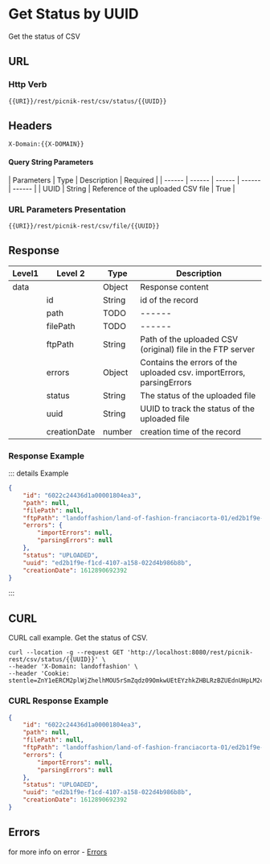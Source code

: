 # Get Status by UUID

Get the status of CSV

## URL
### Http Verb <Badge text="GET" vertical="middle"/>

```
{{URI}}/rest/picnik-rest/csv/status/{{UUID}}
``` 

## Headers
```
X-Domain:{{X-DOMAIN}}
```

#### Query String Parameters
| Parameters | Type | Description | Required |
| ------ | ------ | ------ | ------ | ------ |
| UUID | String | Reference of the uploaded CSV file | True |

### URL Parameters Presentation
```
{{URI}}/rest/picnik-rest/csv/file/{{UUID}}
```

## Response
| Level1 | Level 2| Type | Description |
| ------ | ------ | ------ | ------ | 
| data ||Object| Response content|
|| id | String | id of the record | 
|| path | TODO | ------ |
|| filePath | TODO | ------ |
|| ftpPath | String | Path of the uploaded CSV (original) file in the FTP server |
|| errors | Object | Contains the errors of the uploaded csv. importErrors, parsingErrors |
|| status | String | The status of the uploaded file |
|| uuid | String | UUID to track the status of the uploaded file |
|| creationDate | number | creation time of the record |

### Response Example
::: details Example
```json
{
    "id": "6022c24436d1a00001804ea3",
    "path": null,
    "filePath": null,
    "ftpPath": "landoffashion/land-of-fashion-franciacorta-01/ed2b1f9e-f1cd-4107-a158-022d4b986b8b_Anda_attributes.csv",
    "errors": {
        "importErrors": null,
        "parsingErrors": null
    },
    "status": "UPLOADED",
    "uuid": "ed2b1f9e-f1cd-4107-a158-022d4b986b8b",
    "creationDate": 1612890692392
}
```
:::

## CURL
CURL call example. Get the status of CSV.
```
curl --location -g --request GET 'http://localhost:8080/rest/picnik-rest/csv/status/{{UUID}}' \
--header 'X-Domain: landoffashion' \
--header 'Cookie: stentle=ZnY1eERCM2plWjZhelhMOU5rSmZqdz09OmkwUEtEYzhkZHBLRzBZUEdnUHpLM2c9PQ'
``` 

### CURL Response Example
```json
{
    "id": "6022c24436d1a00001804ea3",
    "path": null,
    "filePath": null,
    "ftpPath": "landoffashion/land-of-fashion-franciacorta-01/ed2b1f9e-f1cd-4107-a158-022d4b986b8b_Anda_attributes.csv",
    "errors": {
        "importErrors": null,
        "parsingErrors": null
    },
    "status": "UPLOADED",
    "uuid": "ed2b1f9e-f1cd-4107-a158-022d4b986b8b",
    "creationDate": 1612890692392
}
```
## Errors

for more info on error - [Errors ](/1.0.0/errors.html) 
